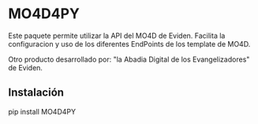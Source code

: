 # MO4D4PY

Este paquete permite utilizar la API del MO4D de Eviden. 
Facilita la configuracion y uso de los diferentes EndPoints 
de los template de MO4D.

Otro producto desarrollado por:
 "la Abadia Digital de los Evangelizadores" de Eviden.

## Instalación


pip install MO4D4PY
